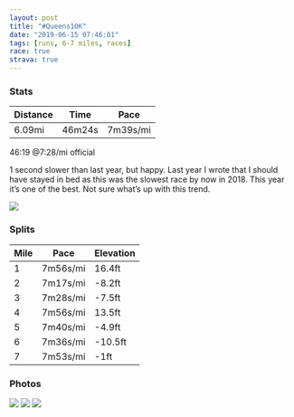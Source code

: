 ```yaml
---
layout: post
title: "#Queens10K"
date: "2019-06-15 07:46:01"
tags: [runs, 6-7 miles, races]
race: true
strava: true
---
```


### Stats

| Distance | Time | Pace |
|----------|------|------|
|6.09mi|46m24s|7m39s/mi|

46:19 @7:28/mi official

1 second slower than last year, but happy. Last year I wrote that I should have stayed in bed as this was the slowest race by now in 2018. This year it’s one of the best. Not sure what’s up with this trend.

<img src='https://maps.googleapis.com/maps/api/staticmap?maptype=roadmap&path=enc:iktwF`xtaMJ|@@b@P|BZpBRt@HPHZd@hA?PC@BF^r@Pd@^l@Rf@^n@`@b@PLb@FZCb@[LSHc@Gw@IKGOAKKUW_@Yk@QO_Aa@k@Fm@Ps@\_@J{CpAWHw@Lg@?i@ESQUMkA_Ag@w@OMQ_@?MDUj@qAHYVe@X_AJ?TLRPh@p@pBpC\r@p@lA@FHLFBPp@NjAAr@OjBMp@i@`CO`@g@t@k@r@_At@uA|@uAj@WDEDSC[DaB`@s@Vg@Xc@Ng@HGFgA^oAn@m@^o@f@]d@{@l@]PEHMDADE?YNaARYBs@Km@Au@RQPc@R{A`AgAj@c@N_Aj@IL@JCD[R]d@Kf@GNUVQBs@Ec@B[NaB|@S@iA`@EA]DQASNc@JMEy@XqAVyBPg@?eC[m@SmAo@wAaAe@e@kAcBcAkAIOa@i@c@s@AMLKVMH?j@jA?FN\pAvBl@r@j@x@h@l@^Z`Af@pBd@h@JfBNdAITG`@E`AYf@CRIZDPEJIHQz@YfAq@nBm@hA_APIjAUr@m@NAf@e@d@[VKXUj@[j@QhAo@hASvAA`AUp@i@LG?Eh@UJK@I@MEOUm@IK_@QIDGLBf@l@zCPfA\fAF\N^Zf@P^TP~@`@hBV\Bv@GR@^KH@vAQXMJOPQN[nAsAx@aBJcA?{@Ek@Ie@W_AQoAIqAIi@c@gBOcAB_@J[RYn@WdAQZ_@NE`@o@@e@Ia@O_@[[o@g@m@Qa@JYPcA^YVGN@HEN@XXdALn@Ej@MT_@R]XSLc@NUL{@VWBcA\mCrA]TmBv@aAd@QYIWMq@KYAOI[@IPWd@WpAi@|@[\@r@Jh@?b@QRSJWB]CQ@IG[G[IMOOa@Se@C_@F}@l@I?i@OEEc@S}Bo@]GeAc@_AYg@IYS]MSOuAa@e@YqAi@m@OGWYo@B]Pi@p@{@JUb@k@^o@h@k@PYd@g@NUfAeATMLOXM`Ao@JJHRZ`Bt@hBLr@Tn@F^Tf@XjAh@`AJVJ\Hf@l@|BRDVA\UGUg@uAIk@Oi@Ga@CiA[y@Ec@Mk@MSOk@KwASm@Kc@Is@Kc@Y}@EGMEo@GGM_@oA&key=AIzaSyC1MId7bFpkLXNAaYhBSTb8jLyiSqzbDtM&size=800x800&markers=color:yellow|label:S|40.74181,-73.83953&markers=color:green|label:F|40.74841000000001,-73.83911000000003'>

### Splits

| Mile | Pace | Elevation |
|------|------|-----------|
|1|7m56s/mi|16.4ft|
|2|7m17s/mi|-8.2ft|
|3|7m28s/mi|-7.5ft|
|4|7m56s/mi|13.5ft|
|5|7m40s/mi|-4.9ft|
|6|7m36s/mi|-10.5ft|
|7|7m53s/mi|-1ft|

### Photos
<img src='https://dgtzuqphqg23d.cloudfront.net/OJ48ptgdGz28J2gAYIdMZT2_6aAmvOqQJlDDaSmJmU8-768x631.jpg'>

<img src='https://dgtzuqphqg23d.cloudfront.net/k5IpXyT8gvwsZ7r8boozpHcAORVjfPApfqgLDNyWfIo-768x576.jpg'>

<img src='https://dgtzuqphqg23d.cloudfront.net/s1xNFMfM21r_avWZsoOeyUz34vDt2rQ1s8nHmCyvE5s-634x768.jpg'>
